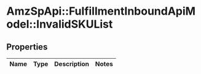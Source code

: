 # AmzSpApi::FulfillmentInboundApiModel::InvalidSKUList

## Properties
Name | Type | Description | Notes
------------ | ------------- | ------------- | -------------

